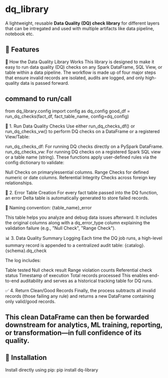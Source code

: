 #  dq_library

A lightweight, reusable **Data Quality (DQ) check library** for different layers that can be intregated and used with multiple artifacts like data pipeline, notebook etc.

## 🚀 Features

🧪 How the Data Quality Library Works
This library is designed to make it easy to run data quality (DQ) checks on any Spark DataFrame, SQL View, or table within a data pipeline. The workflow is made up of four major steps that ensure invalid records are isolated, audits are logged, and only high-quality data is passed forward.

## command to run/call
from dq_library.config import config as dq_config
good_df = run_dq_checks(fact_df, fact_table_name, config=dq_config)


🔷 1. Run Data Quality Checks
Use either run_dq_checks_df() or run_dq_checks_vw() to perform DQ checks on a DataFrame or a registered View/Table:

run_dq_checks_df: For running DQ checks directly on a PySpark DataFrame.
run_dq_checks_vw: For running DQ checks on a registered Spark SQL view or a table name (string).
These functions apply user-defined rules via the config dictionary to validate:

Null Checks on primary/essential columns.
Range Checks for defined numeric or date columns.
Referential Integrity Checks across foreign key relationships.

🧾 2. Error Table Creation
For every fact table passed into the DQ function, an error Delta table is automatically generated to store failed records.

📌 Naming convention:
{table_name}_error

This table helps you analyze and debug data issues afterward. It includes the original columns along with a dq_error_type column explaining the validation failure (e.g., "Null Check", "Range Check").

📊 3. Data Quality Summary Logging
Each time the DQ job runs, a high-level summary record is appended to a centralized audit table:
{catalog}.{schema}.dq_check

The log includes:

Table tested
Null check result
Range violation counts
Referential check status
Timestamp of execution
Total records processed
This enables end-to-end auditability and serves as a historical tracking table for DQ runs.

✅ 4. Return Clean/Good Records
Finally, the process subtracts all invalid records (those failing any rule) and returns a new DataFrame containing only valid/good records.

This clean DataFrame can then be forwarded downstream for analytics, ML training, reporting, or transformation—in full confidence of its quality.
---

## 🔧 Installation

Install directly using pip:
pip install dq-library


